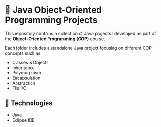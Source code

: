 # 🧱 Java Object-Oriented Programming Projects

This repository contains a collection of Java projects I developed as part of the **Object-Oriented Programming (OOP)** course.

Each folder includes a standalone Java project focusing on different OOP concepts such as:

- Classes & Objects  
- Inheritance  
- Polymorphism  
- Encapsulation  
- Abstraction  
- File I/O

## 🔧 Technologies

- Java
- Eclipse IDE

